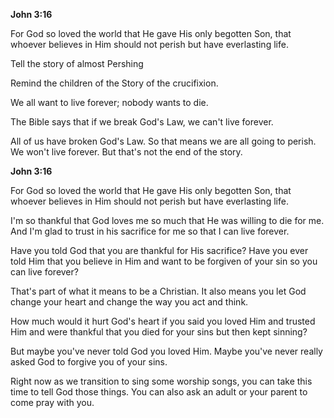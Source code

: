 **John 3:16**

For God so loved the world that He gave His only begotten Son, that whoever believes in Him should not perish but have everlasting life.

Tell the story of almost Pershing

Remind the children of the Story of the crucifixion.

We all want to live forever; nobody wants to die.

The Bible says that if we break God's Law, we can't live forever.

All of us have broken God's Law. So that means we are all going to perish. We won't live forever. But that's not the end of the story.

**John 3:16**

For God so loved the world that He gave His only begotten Son, that whoever believes in Him should not perish but have everlasting life.

I'm so thankful that God loves me so much that He was willing to die for me. And I'm glad to trust in his sacrifice for me so that I can live forever.

Have you told God that you are thankful for His sacrifice? Have you ever told Him that you believe in Him and want to be forgiven of your sin so you can live forever?

That's part of what it means to be a Christian. It also means you let God change your heart and change the way you act and think.

How much would it hurt God's heart if you said you loved Him and trusted Him and were thankful that you died for your sins but then kept sinning?

But maybe you've never told God you loved Him. Maybe you've never really asked God to forgive you of your sins.

Right now as we transition to sing some worship songs, you can take this time to tell God those things. You can also ask an adult or your parent to come pray with you.